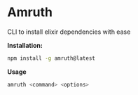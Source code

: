 # Amruth
CLI to install elixir dependencies with ease


**Installation:**

```bash
npm install -g amruth@latest
```

**Usage**

```bash
amruth <command> <options>
```
